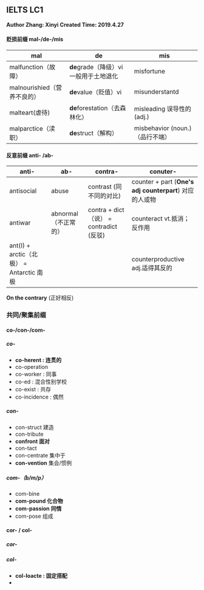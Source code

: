 ## IELTS LC1

**Author Zhang: Xinyi**
**Created Time: 2019.4.27**

#### **贬损**前缀 mal-/de-/mis

|mal|de|mis
|--|--|--
malfunction（故障）|**de**grade（降级）vi一般用于土地退化|misfortune
malnourishied（营养不良的）|**de**value（贬值）vi|misunderstantd
malteart(虐待)|**de**forestation（去森林化）|misleading 误导性的(adj.)
malparctice（渎职）|**de**struct（解构）| misbehavior (noun.)（品行不端）

#### 反意前缀 anti- /ab-

|anti-|ab-|contra-|conuter-
|---|---|--|--
|antisocial|abuse|contrast (同不同的对比) |counter + part (**One's adj counterpart**) 对应的人或物
|antiwar|abnormal（不正常的）| contra + dict （说） = contradict (反驳)|counteract vt.抵消；反作用
|ant(I) + arctic（北极） = Antarctic 南极 | ||counterproductive adj.适得其反的

**On the contrary** (正好相反) 

### 共同/聚集前缀

#### co-/con-/com-

##### co-

 - **co-herent : 连贯的**
 - co-operation
 - co-worker : 同事
 - co-ed : 混合性别学校
 - co-exist : 共存
 - co-incidence : 偶然

##### con-
- con-struct 建造
- con-tribute 
- **confront 面对**
- con-tact
- con-centrate 集中于
- **con-vention** 集会/惯例

##### com-（b/m/p）

- com-bine
- **com-pound 化合物**
- **com-passion 同情**
- com-pose 组成


#### cor- / col-
##### cor-
##### col-
 - **col-loacte : 固定搭配**
 - 
